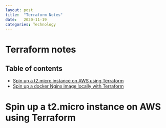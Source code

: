 ```yaml
---
layout: post
title:  "Terraform Notes"
date:   2020-11-19
categories: Technology
---
```

# Terraform notes #

## Table of contents

- [Spin up a t2.micro instance on AWS using Terraform](#Spin-up-a-t2.micro-instance-on-AWS-using-Terraform)
- [Spin up a docker Nginx image locally with Terraform](#Spin-up-a-docker-Nginx-image-locally-with-Terraform)

# Spin up a t2.micro instance on AWS using Terraform

